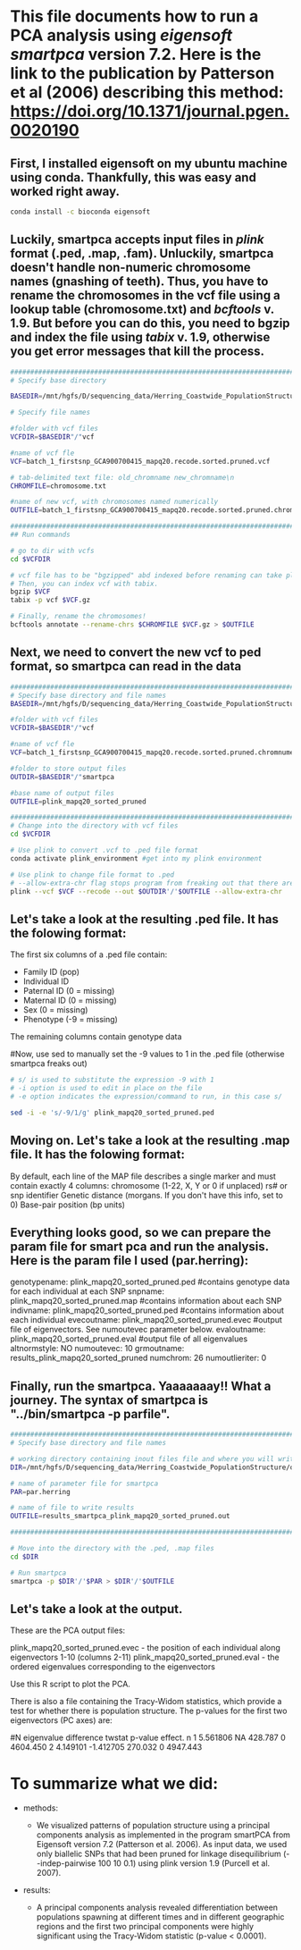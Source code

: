 # This file documents how to run a PCA analysis using *eigensoft smartpca* version 7.2. Here is the link to the publication by Patterson et al (2006) describing this method: https://doi.org/10.1371/journal.pgen.0020190

## First, I installed eigensoft on my ubuntu machine using conda. Thankfully, this was easy and worked right away.

``` bash
conda install -c bioconda eigensoft

```


## Luckily, smartpca accepts input files in *plink* format (.ped, .map, .fam). Unluckily, smartpca doesn't handle non-numeric chromosome names (gnashing of teeth). Thus, you have to rename the chromosomes in the vcf file using a lookup table (chromosome.txt) and *bcftools* v. 1.9. But before you can do this, you need to bgzip and index the file using *tabix* v. 1.9, otherwise you get error messages that kill the process.

``` bash
##################################################################################
# Specify base directory

BASEDIR=/mnt/hgfs/D/sequencing_data/Herring_Coastwide_PopulationStructure/output_stacks_populations/filtered_haplotypesANDsnps_1104indiv_6718loci

# Specify file names

#folder with vcf files
VCFDIR=$BASEDIR"/"vcf 

#name of vcf fle
VCF=batch_1_firstsnp_GCA900700415_mapq20.recode.sorted.pruned.vcf 

# tab-delimited text file: old_chromname new_chromname\n
CHROMFILE=chromosome.txt 

#name of new vcf, with chromosomes named numerically
OUTFILE=batch_1_firstsnp_GCA900700415_mapq20.recode.sorted.pruned.chromnumeric.vcf 

##################################################################################
## Run commands

# go to dir with vcfs
cd $VCFDIR 

# vcf file has to be "bgzipped" abd indexed before renaming can take place, sigh.
# Then, you can index vcf with tabix. 
bgzip $VCF 
tabix -p vcf $VCF.gz 

# Finally, rename the chromosomes!
bcftools annotate --rename-chrs $CHROMFILE $VCF.gz > $OUTFILE 

```

## Next, we need to convert the new vcf to ped format, so smartpca can read in the data


``` bash
##################################################################################
# Specify base directory and file names
BASEDIR=/mnt/hgfs/D/sequencing_data/Herring_Coastwide_PopulationStructure/output_stacks_populations/filtered_haplotypesANDsnps_1104indiv_6718loci

#folder with vcf files
VCFDIR=$BASEDIR"/"vcf 

#name of vcf fle
VCF=batch_1_firstsnp_GCA900700415_mapq20.recode.sorted.pruned.chromnumeric.vcf 

#folder to store output files
OUTDIR=$BASEDIR"/"smartpca 

#base name of output files
OUTFILE=plink_mapq20_sorted_pruned 

##################################################################################
# Change into the directory with vcf files
cd $VCFDIR

# Use plink to convert .vcf to .ped file format
conda activate plink_environment #get into my plink environment

# Use plink to change file format to .ped
# --allow-extra-chr flag stops program from freaking out that there are more than 22 chromosomes
plink --vcf $VCF --recode --out $OUTDIR'/'$OUTFILE --allow-extra-chr 

```

## Let's take a look at the resulting .ped file. It has the folowing format:

The first six columns of a .ped file contain:
  - Family ID (pop)
  - Individual ID
  - Paternal ID (0 = missing)
  - Maternal ID (0 = missing)
  - Sex (0 = missing)
  - Phenotype (-9 = missing)


The remaining columns contain genotype data

#Now, use sed to manually set the -9 values to 1 in the .ped file (otherwise smartpca freaks out)

``` bash
# s/ is used to substitute the expression -9 with 1
# -i option is used to edit in place on the file
# -e option indicates the expression/command to run, in this case s/

sed -i -e 's/-9/1/g' plink_mapq20_sorted_pruned.ped

```


## Moving on. Let's take a look at the resulting .map file. It has the folowing format:

By default, each line of the MAP file describes a single marker and must contain exactly 4 columns:
     chromosome (1-22, X, Y or 0 if unplaced)
     rs# or snp identifier
     Genetic distance (morgans. If you don't have this info, set to 0)
     Base-pair position (bp units)
  
## Everything looks good, so we can prepare the param file for smart pca and run the analysis. Here is the param file I used (par.herring):

genotypename:    plink_mapq20_sorted_pruned.ped #contains genotype data for each individual at each SNP
snpname:         plink_mapq20_sorted_pruned.map #contains information about each SNP
indivname:       plink_mapq20_sorted_pruned.ped #contains information about each individual
evecoutname:     plink_mapq20_sorted_pruned.evec #output file of eigenvectors.  See numoutevec parameter below.
evaloutname:     plink_mapq20_sorted_pruned.eval #output file of all eigenvalues
altnormstyle:    NO
numoutevec:      10
grmoutname:      results_plink_mapq20_sorted_pruned
numchrom:      26
numoutlieriter:     0


## Finally, run the smartpca. Yaaaaaaay!! What a journey. The syntax of smartpca is "../bin/smartpca -p parfile". 

``` bash
##################################################################################
# Specify base directory and file names

# working directory containing inout files file and where you will write results
DIR=/mnt/hgfs/D/sequencing_data/Herring_Coastwide_PopulationStructure/output_stacks_populations/filtered_haplotypesANDsnps_1104indiv_6718loci/smartpca

# name of parameter file for smartpca
PAR=par.herring 

# name of file to write results
OUTFILE=results_smartpca_plink_mapq20_sorted_pruned.out

##################################################################################

# Move into the directory with the .ped, .map files
cd $DIR

# Run smartpca
smartpca -p $DIR'/'$PAR > $DIR'/'$OUTFILE

```


## Let's take a look at the output. 
These are the PCA output files:

plink_mapq20_sorted_pruned.evec - the position of each individual along eigenvectors 1-10 (columns 2-11)
plink_mapq20_sorted_pruned.eval - the ordered eigenvalues corresponding to the eigenvectors

Use this R script to plot the PCA. 

There is also a file containing the Tracy-Widom statistics, which provide a test for whether there is population structure. The p-values for the first two eigenvectors (PC axes) are:

  #N    eigenvalue  difference    twstat      p-value effect. n
   1      5.561806          NA   428.787            0  4604.450
   2      4.149101   -1.412705   270.032            0  4947.443


# To summarize what we did:

- methods:

  - We visualized patterns of population structure using a principal components analysis as implemented in the program smartPCA from Eigensoft version 7.2 (Patterson et al. 2006). As input data, we used only biallelic SNPs that had been pruned for linkage disequilibrium (--indep-pairwise 100 10 0.1) using plink version 1.9 (Purcell et al. 2007). 
  
- results:

   - A principal components analysis revealed differentiation between populations spawning at different times and in different geographic regions and the first two principal components were highly significant using the Tracy-Widom statistic (p-value < 0.0001). 
    
    
    
    
